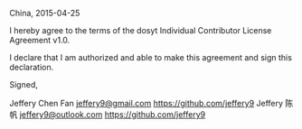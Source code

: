 China, 2015-04-25

I hereby agree to the terms of the dosyt Individual Contributor License
Agreement v1.0.

I declare that I am authorized and able to make this agreement and sign this
declaration.

Signed,

Jeffery Chen Fan  jeffery9@gmail.com  https://github.com/jeffery9
Jeffery 陈帆  jeffery9@outlook.com  https://github.com/jeffery9
